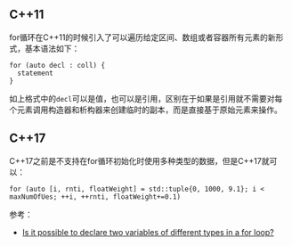 ## C++11

for循环在C++11的时候引入了可以遍历给定区间、数组或者容器所有元素的新形式，基本语法如下：

```
for (auto decl : coll) {
  statement
}
```

如上格式中的`decl`可以是值，也可以是引用，区别在于如果是引用就不需要对每个元素调用构造器和析构器来创建临时的副本，而是直接基于原始元素来操作。


## C++17

C++17之前是不支持在for循环初始化时使用多种类型的数据，但是C++17就可以：

```
for (auto [i, rnti, floatWeight] = std::tuple{0, 1000, 9.1}; i < maxNumOfUes; ++i, ++rnti, floatWeight+=0.1)
```

参考：

- [Is it possible to declare two variables of different types in a for loop?](https://stackoverflow.com/questions/2687392/is-it-possible-to-declare-two-variables-of-different-types-in-a-for-loop)
